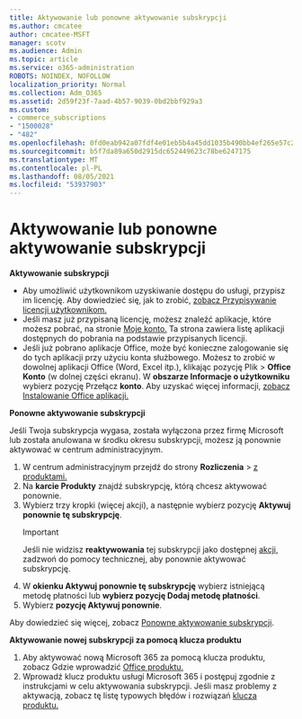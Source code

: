 ```yaml
---
title: Aktywowanie lub ponowne aktywowanie subskrypcji
ms.author: cmcatee
author: cmcatee-MSFT
manager: scotv
ms.audience: Admin
ms.topic: article
ms.service: o365-administration
ROBOTS: NOINDEX, NOFOLLOW
localization_priority: Normal
ms.collection: Adm_O365
ms.assetid: 2d59f23f-7aad-4b57-9039-0bd2bbf929a3
ms.custom:
- commerce_subscriptions
- "1500028"
- "482"
ms.openlocfilehash: 0fd0eab942a07fdf4e01eb5b4a45dd1035b490bb4ef265e57c28701e93eb3c11
ms.sourcegitcommit: b5f7da89a650d2915dc652449623c78be6247175
ms.translationtype: MT
ms.contentlocale: pl-PL
ms.lasthandoff: 08/05/2021
ms.locfileid: "53937903"
---
```

# <a name="activate-or-reactivate-a-subscription"></a>Aktywowanie lub ponowne aktywowanie subskrypcji

**Aktywowanie subskrypcji**

- Aby umożliwić użytkownikom uzyskiwanie dostępu do usługi, przypisz im licencję. Aby dowiedzieć się, jak to zrobić, [zobacz Przypisywanie licencji użytkownikom.](/microsoft-365/admin/manage/assign-licenses-to-users)
- Jeśli masz już przypisaną licencję, możesz znaleźć aplikacje, które możesz pobrać, na stronie [Moje konto.](https://portal.office.com/account/#installs) Ta strona zawiera listę aplikacji dostępnych do pobrania na podstawie przypisanych licencji.
- Jeśli już pobrano aplikacje Office, może być konieczne zalogowanie się do tych aplikacji przy użyciu konta służbowego. Możesz to zrobić w dowolnej aplikacji Office (Word, Excel itp.), klikając pozycję Plik  >  **Office Konto** (w dolnej części ekranu). W **obszarze Informacje o użytkowniku** wybierz pozycję Przełącz **konto**. Aby uzyskać więcej informacji, [zobacz Instalowanie Office aplikacji.](/microsoft-365/admin/setup/install-applications)

**Ponowne aktywowanie subskrypcji**

Jeśli Twoja subskrypcja wygasa, została wyłączona przez firmę Microsoft lub została anulowana w środku okresu subskrypcji, możesz ją ponownie aktywować w centrum administracyjnym.
  
1. W centrum administracyjnym przejdź do strony **Rozliczenia**  >  [z produktami.](https://go.microsoft.com/fwlink/p/?linkid=842054)
2. Na **karcie Produkty** znajdź subskrypcję, którą chcesz aktywować ponownie.
3. Wybierz trzy kropki (więcej akcji), a następnie wybierz pozycję **Aktywuj ponownie tę subskrypcję**.
    > [!IMPORTANT]
    > Jeśli nie widzisz **reaktywowania** tej subskrypcji jako dostępnej [akcji,](https://go.microsoft.com/fwlink/p/?linkid=518322) zadzwoń do pomocy technicznej, aby ponownie aktywować subskrypcję.
4. W **okienku Aktywuj ponownie tę subskrypcję** wybierz istniejącą metodę płatności lub **wybierz pozycję Dodaj metodę płatności**.
5. Wybierz **pozycję Aktywuj ponownie**.

Aby dowiedzieć się więcej, zobacz [Ponowne aktywowanie subskrypcji](/microsoft-365/commerce/subscriptions/reactivate-your-subscription).

**Aktywowanie nowej subskrypcji za pomocą klucza produktu**

1. Aby aktywować nową Microsoft 365 za pomocą klucza produktu, zobacz Gdzie wprowadzić [Office produktu.](https://support.office.com/article/where-to-enter-your-office-product-key-0a82e5ae-739e-4b92-a6f4-2ec780c185db)
2. Wprowadź klucz produktu usługi Microsoft 365 i postępuj zgodnie z instrukcjami w celu aktywowania subskrypcji. Jeśli masz problemy z aktywacją, zobacz tę listę typowych błędów i rozwiązań [klucza produktu.](/microsoft-365/commerce/product-key-errors-and-solutions)